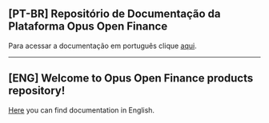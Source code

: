 ## [PT-BR] Repositório de Documentação da Plataforma Opus Open Finance

Para acessar a documentação em português clique [aqui](./pt-br/Open%20Finance/readme.md).

---

## [ENG] Welcome to Opus Open Finance products repository!

[Here](./eng/readme.md) you can find documentation in English.
